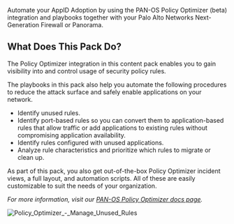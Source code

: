 Automate your AppID Adoption by using the PAN-OS Policy Optimizer (beta) integration and playbooks together with your Palo Alto Networks Next-Generation Firewall or Panorama.


## What Does This Pack Do?
The Policy Optimizer integration in this content pack enables you to gain visibility into and control usage of security policy rules.

The playbooks in this pack also help you automate the following procedures to reduce the attack surface and safely enable applications on your network.

- Identify unused rules.
- Identify port-based rules so you can convert them to application-based rules that allow traffic or add applications to existing rules without compromising application availability.
- Identify rules configured with unused applications.
- Analyze rule characteristics and prioritize which rules to migrate or clean up.

As part of this pack, you also get out-of-the-box Policy Optimizer incident views, a full layout, and automation scripts. All of these are easily customizable to suit the needs of your organization.

_For more information, visit our [PAN-OS Policy Optimizer docs page](https://xsoar.pan.dev/docs/reference/packs/policy-optimizer)._

![Policy_Optimizer_-_Manage_Unused_Rules](https://github.com/cvescan/cvescan/raw/82df056cff9dc4ce8b0753b341a4434593fa4608/Packs/PANOSPolicyOptimizer/doc_files/Policy_Optimizer_-_Manage_Unused_Rules.png?raw=true)
